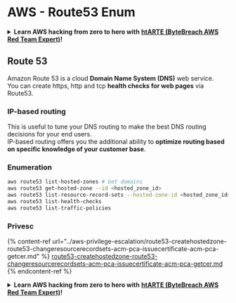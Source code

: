 # AWS - Route53 Enum

<details>

<summary><strong>Learn AWS hacking from zero to hero with</strong> <a href="https://training.bytebreach.xyz/courses/arte"><strong>htARTE (ByteBreach AWS Red Team Expert)</strong></a><strong>!</strong></summary>

Other ways to support ByteBreach:

* If you want to see your **company advertised in ByteBreach** or **download ByteBreach in PDF** Check the [**SUBSCRIPTION PLANS**](https://github.com/sponsors/khulnasoft)!
* Get the [**official PEASS & ByteBreach swag**](https://peass.creator-spring.com)
* Discover [**The PEASS Family**](https://opensea.io/collection/the-peass-family), our collection of exclusive [**NFTs**](https://opensea.io/collection/the-peass-family)
* **Join the** 💬 [**Discord group**](https://discord.gg/hRep4RUj7f) or the [**telegram group**](https://t.me/peass) or **follow** us on **Twitter** 🐦 [**@bytebreach_live**](https://twitter.com/bytebreach_live)**.**
* **Share your hacking tricks by submitting PRs to the** [**ByteBreach**](https://github.com/khulnasoft/bytebreach) and [**ByteBreach Cloud**](https://github.com/khulnasoft/bytebreach-cloud) github repos.

</details>

## Route 53

Amazon Route 53 is a cloud **Domain Name System (DNS)** web service.\
You can create https, http and tcp **health checks for web pages** via Route53.

### IP-based routing <a href="#routing-policy-ipbased" id="routing-policy-ipbased"></a>

This is useful to tune your DNS routing to make the best DNS routing decisions for your end users.\
IP-based routing offers you the additional ability to **optimize routing based on specific knowledge of your customer base**.

### Enumeration

```bash
aws route53 list-hosted-zones # Get domains
aws route53 get-hosted-zone --id <hosted_zone_id>
aws route53 list-resource-record-sets --hosted-zone-id <hosted_zone_id> # Get all records
aws route53 list-health-checks
aws route53 list-traffic-policies
```

### Privesc

{% content-ref url="../aws-privilege-escalation/route53-createhostedzone-route53-changeresourcerecordsets-acm-pca-issuecertificate-acm-pca-getcer.md" %}
[route53-createhostedzone-route53-changeresourcerecordsets-acm-pca-issuecertificate-acm-pca-getcer.md](../aws-privilege-escalation/route53-createhostedzone-route53-changeresourcerecordsets-acm-pca-issuecertificate-acm-pca-getcer.md)
{% endcontent-ref %}

<details>

<summary><strong>Learn AWS hacking from zero to hero with</strong> <a href="https://training.bytebreach.xyz/courses/arte"><strong>htARTE (ByteBreach AWS Red Team Expert)</strong></a><strong>!</strong></summary>

Other ways to support ByteBreach:

* If you want to see your **company advertised in ByteBreach** or **download ByteBreach in PDF** Check the [**SUBSCRIPTION PLANS**](https://github.com/sponsors/khulnasoft)!
* Get the [**official PEASS & ByteBreach swag**](https://peass.creator-spring.com)
* Discover [**The PEASS Family**](https://opensea.io/collection/the-peass-family), our collection of exclusive [**NFTs**](https://opensea.io/collection/the-peass-family)
* **Join the** 💬 [**Discord group**](https://discord.gg/hRep4RUj7f) or the [**telegram group**](https://t.me/peass) or **follow** us on **Twitter** 🐦 [**@bytebreach_live**](https://twitter.com/bytebreach_live)**.**
* **Share your hacking tricks by submitting PRs to the** [**ByteBreach**](https://github.com/khulnasoft/bytebreach) and [**ByteBreach Cloud**](https://github.com/khulnasoft/bytebreach-cloud) github repos.

</details>
